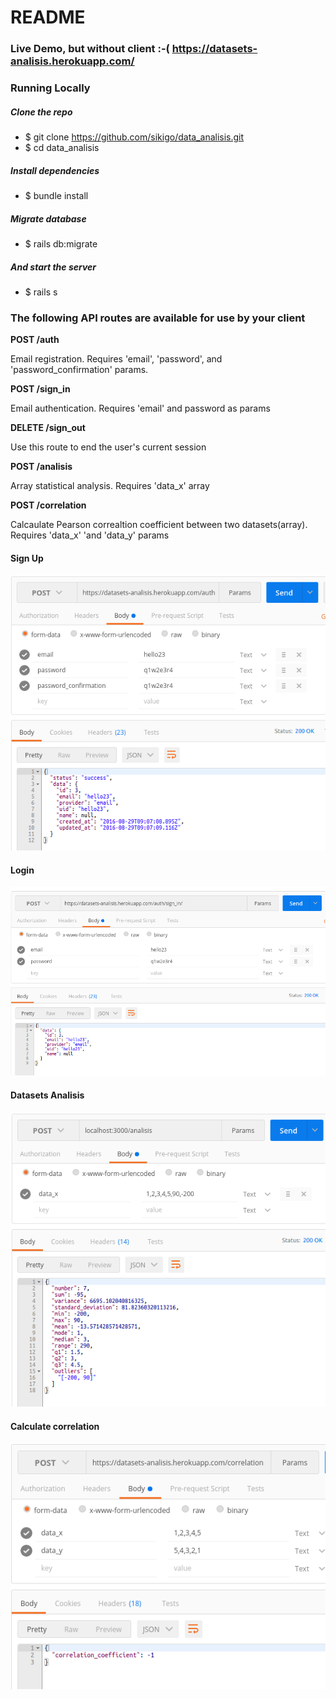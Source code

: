 # README

### Live Demo, but without client :-(  https://datasets-analisis.herokuapp.com/

### Running Locally

#####  Clone the repo
  * $ git clone https://github.com/sikigo/data_analisis.git
  * $ cd data_analisis

#####  Install dependencies
  * $ bundle install

#####  Migrate database
  * $ rails db:migrate

#####  And start the server
  * $ rails s

### The following API routes are available for use by your client

**POST   /auth**

Email registration. Requires 'email', 'password', and 'password_confirmation' params.

**POST   /sign_in**

Email authentication. Requires 'email' and password as params

**DELETE /sign_out**

Use this route to end the user's current session


**POST /analisis**

Array statistical analysis. Requires 'data_x' array

**POST /correlation**

Calcaulate Pearson correaltion coefficient between two datasets(array). Requires 'data_x' 'and 'data_y' params


#### Sign Up
![Alt text](/images/registration.png?raw=true)

#### Login
![Alt text](/images/login.png?raw=true)

#### Datasets Analisis
![Alt text](/images/stats.png?raw=true)

#### Calculate correlation
![Alt text](/images/correlation.png?raw=true)

